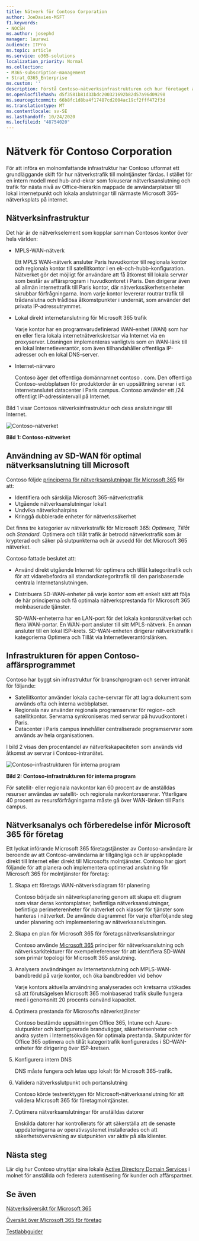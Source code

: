 ```yaml
---
title: Nätverk för Contoso Corporation
author: JoeDavies-MSFT
f1.keywords:
- NOCSH
ms.author: josephd
manager: laurawi
audience: ITPro
ms.topic: article
ms.service: o365-solutions
localization_priority: Normal
ms.collection:
- M365-subscription-management
- Strat_O365_Enterprise
ms.custom: ''
description: Förstå Contoso-nätverksinfrastrukturen och hur företaget använder sin SD-WAN-teknik för optimala nätverksprestanda för att Microsoft 365 företagmolntjänster.
ms.openlocfilehash: d5f3581b81d33bdc200321692b82d57a96d09298
ms.sourcegitcommit: 66b8fc1d8ba4f17487cd2004ac19cf2fff472f3d
ms.translationtype: MT
ms.contentlocale: sv-SE
ms.lasthandoff: 10/24/2020
ms.locfileid: "48754020"
---
```

# <a name="networking-for-the-contoso-corporation"></a>Nätverk för Contoso Corporation

För att införa en molnomfattande infrastruktur har Contoso utformat ett grundläggande skift för hur nätverkstrafik till molntjänster färdas. I stället för en intern modell med hub-and-ekrar som fokuserar nätverksanslutning och trafik för nästa nivå av Office-hierarkin mappade de användarplatser till lokal internetpunkt och lokala anslutningar till närmaste Microsoft 365-nätverksplats på internet.

## <a name="networking-infrastructure"></a>Nätverksinfrastruktur

Det här är de nätverkselement som kopplar samman Contosos kontor över hela världen:

- MPLS-WAN-nätverk

  Ett MPLS WAN-nätverk ansluter Paris huvudkontor till regionala kontor och regionala kontor till satellitkontor i en ek-och-hubb-konfiguration. Nätverket gör det möjligt för användare att få åtkomst till lokala servrar som består av affärsprogram i huvudkontoret i Paris. Den dirigerar även all allmän internettrafik till Paris kontor, där nätverkssäkerhetsenheter skrubbar förfrågningarna. Inom varje kontor levererar routrar trafik till trådanslutna och trådlösa åtkomstpunkter i undernät, som använder det privata IP-adressutrymmet.

- Lokal direkt internetanslutning för Microsoft 365 trafik

  Varje kontor har en programvarudefinierad WAN-enhet (WAN) som har en eller flera lokala internetnätverkskretsar via Internet via en proxyserver. Lösningen implementeras vanligtvis som en WAN-länk till en lokal Internetleverantör, som även tillhandahåller offentliga IP-adresser och en lokal DNS-server.

- Internet-närvaro

  Contoso äger det offentliga domännamnet contoso \. com. Den offentliga Contoso-webbplatsen för produktorder är en uppsättning servrar i ett internetanslutet datacenter i Paris campus. Contoso använder ett /24 offentligt IP-adressintervall på Internet.

Bild 1 visar Contosos nätverksinfrastruktur och dess anslutningar till Internet.

![Contoso-nätverket](../media/contoso-networking/contoso-networking-fig1.png)
 
**Bild 1: Contoso-nätverket**

## <a name="use-of-sd-wan-for-optimal-network-connectivity-to-microsoft"></a>Användning av SD-WAN för optimal nätverksanslutning till Microsoft

Contoso följde [principerna för nätverksanslutningar för Microsoft 365](microsoft-365-network-connectivity-principles.md) för att:

- Identifiera och särskilja Microsoft 365-nätverkstrafik
- Utgående nätverksanslutningar lokalt
- Undvika nätverkshairpins
- Kringgå dubblerade enheter för nätverkssäkerhet

Det finns tre kategorier av nätverkstrafik för Microsoft 365: *Optimera,* *Tillåt* och *Standard.* Optimera och tillåt trafik är betrodd nätverkstrafik som är krypterad och säker på slutpunkterna och är avsedd för det Microsoft 365 nätverket.

Contoso fattade beslutet att:

- Använd direkt utgående Internet för optimera och tillåt kategoritrafik och för att vidarebefordra all standardkategoritrafik till den parisbaserade centrala Internetanslutningen.

- Distribuera SD-WAN-enheter på varje kontor som ett enkelt sätt att följa de här principerna och få optimala nätverksprestanda för Microsoft 365 molnbaserade tjänster.

  SD-WAN-enheterna har en LAN-port för det lokala kontorsnätverket och flera WAN-portar. En WAN-port ansluter till sitt MPLS-nätverk. En annan ansluter till en lokal ISP-krets. SD-WAN-enheten dirigerar nätverkstrafik i kategorierna Optimera och Tillåt via Internetleverantörslänken.

## <a name="the-contoso-line-of-business-app-infrastructure"></a>Infrastrukturen för appen Contoso-affärsprogrammet

Contoso har byggt sin infrastruktur för branschprogram och server intranät för följande:

- Satellitkontor använder lokala cache-servrar för att lagra dokument som används ofta och interna webbplatser.
- Regionala nav använder regionala programservrar för region- och satellitkontor. Servrarna synkroniseras med servrar på huvudkontoret i Paris.
- Datacenter i Paris campus innehåller centraliserade programservrar som används av hela organisationen.

I bild 2 visas den procentandel av nätverkskapaciteten som används vid åtkomst av servrar i Contoso-intranätet.

![Contoso-infrastrukturen för interna program](../media/contoso-networking/contoso-networking-fig2.png)
 
**Bild 2: Contoso-infrastrukturen för interna program**

För satellit- eller regionala navkontor kan 60 procent av de anställdas resurser användas av satellit- och regionala navkontorsservrar. Ytterligare 40 procent av resursförfrågningarna måste gå över WAN-länken till Paris campus.

## <a name="network-analysis-and-preparation-for-microsoft-365-for-enterprise"></a>Nätverksanalys och förberedelse inför Microsoft 365 för företag

Ett lyckat införande Microsoft 365 företagstjänster av Contoso-användare är beroende av att Contoso-användarna är tillgängliga och är uppkopplade direkt till Internet eller direkt till Microsofts molntjänster. Contoso har gjort följande för att planera och implementera optimerad anslutning för Microsoft 365 för molntjänster för företag:

1. Skapa ett företags WAN-nätverksdiagram för planering

   Contoso började sin nätverksplanering genom att skapa ett diagram som visar deras kontorsplatser, befintliga nätverksanslutningar, befintliga perimeterenheter för nätverket och klasser för tjänster som hanteras i nätverket. De använde diagrammet för varje efterföljande steg under planering och implementering av nätverksanslutningen.

2. Skapa en plan för Microsoft 365 för företagsnätverksanslutningar

   Contoso använde [Microsoft 365](microsoft-365-network-connectivity-principles.md) principer för nätverksanslutning och nätverksarkitekturer för exempelreferenser för att identifiera SD-WAN som primär topologi för Microsoft 365 anslutning.

3. Analysera användningen av Internetanslutning och MPLS-WAN-bandbredd på varje kontor, och öka bandbredden vid behov

   Varje kontors aktuella användning analyserades och kretsarna utökades så att förutsägelsen Microsoft 365 molnbaserad trafik skulle fungera med i genomsnitt 20 procents oanvänd kapacitet.

4. Optimera prestanda för Microsofts nätverkstjänster

   Contoso bestämde uppsättningen Office 365, Intune och Azure-slutpunkter och konfigurerade brandväggar, säkerhetsenheter och andra system i Internetsökvägen för optimala prestanda. Slutpunkter för Office 365 optimera och tillåt kategoritrafik konfigurerades i SD-WAN-enheter för dirigering över ISP-kretsen.

5. Konfigurera intern DNS

   DNS måste fungera och letas upp lokalt för Microsoft 365-trafik.

6. Validera nätverksslutpunkt och portanslutning

   Contoso körde testverktygen för Microsoft-nätverksanslutning för att validera Microsoft 365 för företagmolntjänster.

7. Optimera nätverksanslutningar för anställdas datorer

   Enskilda datorer har kontrollerats för att säkerställa att de senaste uppdateringarna av operativsystemet installerades och att säkerhetsövervakning av slutpunkten var aktiv på alla klienter.

## <a name="next-step"></a>Nästa steg

Lär dig hur Contoso utnyttjar sina lokala [Active Directory Domain Services](contoso-identity.md) i molnet för anställda och federera autentisering för kunder och affärspartner.

## <a name="see-also"></a>Se även

[Nätverksöversikt för Microsoft 365](networking-roadmap-microsoft-365.md)

[Översikt över Microsoft 365 för företag](microsoft-365-overview.md)

[Testlabbguider](m365-enterprise-test-lab-guides.md)
